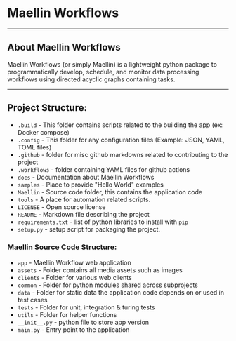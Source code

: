 # Maellin Workflows
---

## About Maellin Workflows
Maellin Workflows (or simply Maellin) is a lightweight python package to programmatically develop, schedule, and monitor data processing workflows using directed acyclic graphs containing tasks.

---

## Project Structure:
*   `.build` - This folder contains scripts related to the building the app (ex: Docker compose)
*   `.config` - This folder for any configuration files (Example: JSON, YAML, TOML files)
*   `.github` - folder for misc github markdowns related to contributing to the project
*   `.workflows` - folder containing YAML files for github actions
*   `docs` - Documentation about Maellin Workflows
*   `samples` - Place to provide "Hello World" examples
*   `Maellin` - Source code folder, this contains the application code
*   `tools` - A place for automation related scripts.
*   `LICENSE` - Open source license
*   `README` - Markdown file describing the project
*   `requirements.txt` - list of python libraries to install with `pip`
*   `setup.py` - setup script for packaging the project. 

### Maellin Source Code Structure:
*   `app` - Maellin Workflow web application
*   `assets` - Folder contains all media assets such as images
*   `clients` - Folder for various web clients
*   `common` - Folder for python modules shared across subprojects
*   `data` - Folder for static data the application code depends on or used in test cases
*   `tests` - Folder for unit, integration & turing tests
*   `utils` - Folder for helper functions
*   `__init__.py` - python file to store app version
*   `main.py` - Entry point to the application

